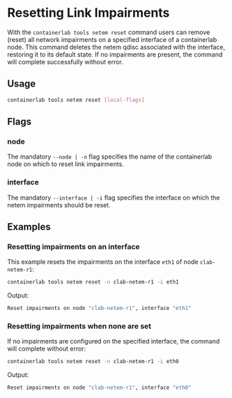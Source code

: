 # Resetting Link Impairments

With the `containerlab tools netem reset` command users can remove (reset) all network impairments on a specified interface of a containerlab node. This command deletes the netem qdisc associated with the interface, restoring it to its default state. If no impairments are present, the command will complete successfully without error.

## Usage

```bash
containerlab tools netem reset [local-flags]
```

## Flags

### node

The mandatory `--node | -n` flag specifies the name of the containerlab node on which to reset link impairments.

### interface

The mandatory `--interface | -i` flag specifies the interface on which the netem impairments should be reset.

## Examples

### Resetting impairments on an interface

This example resets the impairments on the interface `eth1` of node `clab-netem-r1`:

```bash
containerlab tools netem reset -n clab-netem-r1 -i eth1
```

Output:

```bash
Reset impairments on node "clab-netem-r1", interface "eth1"
```

### Resetting impairments when none are set

If no impairments are configured on the specified interface, the command will complete without error:

```bash
containerlab tools netem reset -n clab-netem-r1 -i eth0
```

Output:

```bash
Reset impairments on node "clab-netem-r1", interface "eth0"
```

